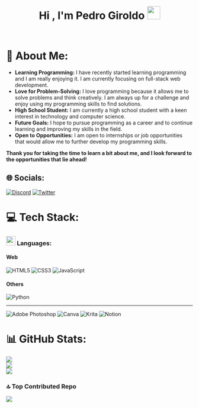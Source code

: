 
<h1 align="center"><b>Hi , I'm Pedro Giroldo </b><img src="https://media.giphy.com/media/hvRJCLFzcasrR4ia7z/giphy.gif" width="35"></h1>



<br>
    
# 💫 About Me:
- <b>Learning Programming:</b> I have recently started learning programming and I am really enjoying it. I am currently focusing on full-stack web development.
- <b>Love for Problem-Solving:</b> I love programming because it allows me to solve problems and think creatively. I am always up for a challenge and enjoy using my programming skills to find solutions.
- <b>High School Student:</b> I am currently a high school student with a keen interest in technology and computer science.
- <b>Future Goals:</b> I hope to pursue programming as a career and to continue learning and improving my skills in the field.
- <b>Open to Opportunities:</b> I am open to internships or job opportunities that would allow me to further develop my programming skills.
 
 <b>Thank you for taking the time to learn a bit about me, and I look forward to the opportunities that lie ahead!</b>


## 🌐 Socials:
[![Discord](https://img.shields.io/badge/Discord-%237289DA.svg?logo=discord&logoColor=white)](https://discord.gg/giroldo#7743) [![Twitter](https://img.shields.io/badge/Twitter-%231DA1F2.svg?logo=Twitter&logoColor=white)](https://twitter.com/pedrogiroldo) 

# 💻 Tech Stack:

### <img src="https://media2.giphy.com/media/QssGEmpkyEOhBCb7e1/giphy.gif?cid=ecf05e47a0n3gi1bfqntqmob8g9aid1oyj2wr3ds3mg700bl&rid=giphy.gif" width ="25"> Languages:
#### Web
![HTML5](https://img.shields.io/badge/html5-%23E34F26.svg?style=for-the-badge&logo=html5&logoColor=white) ![CSS3](https://img.shields.io/badge/css3-%231572B6.svg?style=for-the-badge&logo=css3&logoColor=white) ![JavaScript](https://img.shields.io/badge/javascript-%23323330.svg?style=for-the-badge&logo=javascript&logoColor=%23F7DF1E)
#### Others
![Python](https://img.shields.io/badge/python-3670A0?style=for-the-badge&logo=python&logoColor=ffdd54)
<hr>

![Adobe Photoshop](https://img.shields.io/badge/adobephotoshop-%2331A8FF.svg?style=for-the-badge&logo=adobephotoshop&logoColor=white) ![Canva](https://img.shields.io/badge/Canva-%2300C4CC.svg?style=for-the-badge&logo=Canva&logoColor=white) ![Krita](https://img.shields.io/badge/Krita-203759?style=for-the-badge&logo=krita&logoColor=EEF37B) ![Notion](https://img.shields.io/badge/Notion-%23000000.svg?style=for-the-badge&logo=notion&logoColor=white)
# 📊 GitHub Stats:
![](https://github-readme-stats-sigma-five.vercel.app/api?username=pedrogiroldo&theme=dark&hide_border=false&include_all_commits=true&count_private=true)<br/>
![](https://github-readme-streak-stats.herokuapp.com/?user=pedrogiroldo&theme=dark&hide_border=false)<br/>
![](https://github-readme-stats-sigma-five.vercel.app/api/top-langs/?username=pedrogiroldo&theme=dark&hide_border=false&include_all_commits=true&count_private=true&layout=compact)

### 🔝 Top Contributed Repo
![](https://github-contributor-stats.vercel.app/api?username=pedrogiroldo&limit=5&theme=dark&combine_all_yearly_contributions=true)

